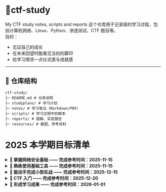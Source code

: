 # 🌱ctf-study
My CTF study notes, scripts and reports
这个仓库用于记录我的学习过程，包括计算机网络、Linux、Python、渗透测试、CTF 题目等。  
目的：  
- 见证自己的成长  
- 在未来回望时能看见当初的脚印  
- 给学习增添一点仪式感与成就感 

---

## 📂 仓库结构
```
ctf-study/
├─ README.md # 仓库说明
├─ studyplans/ # 学习计划
├─ notes/ # 学习笔记（Markdown/PDF）
├─ scripts/ # 学习过程中的脚本
├─ reports/ # 题解、实验报告
├─ resources/ # 截图、参考资料
```

# 2025 本学期目标清单

<details>
<summary><strong>🎯 掌握网络安全基础 —— 完成参考时间：2025-11-15</strong></summary>

- [ ] 操作系统基础（用户、权限、进程管理）  
- [ ] 计算机网络核心（TCP/IP、三次握手/四次挥手、ARP、DNS、HTTP/HTTPS）  
- [ ] 常见攻击手法原理（SQLi、XSS、CSRF 基础）  

</details>

<details>
<summary><strong>🎯 熟练使用基础工具 —— 完成参考时间：2025-11-15</strong></summary>

- [ ] 搭建虚拟机环境（VMware/VirtualBox）  
- [ ] 安装并使用 Kali Linux  
- [ ] Wireshark 抓包并分析常见协议  
- [ ] 使用 Burp Suite 拦截和修改请求  
- [ ] 使用 nmap 扫描端口和服务  

</details>

<details>
<summary><strong>🎯 能动手完成小型实战 —— 完成参考时间：2025-12-15</strong></summary>

- [ ] 搭建并运行 DVWA / bWAPP 靶场  
- [ ] 在靶场复现 SQL 注入漏洞  
- [ ] 在靶场复现 XSS 漏洞  
- [ ] 在靶场尝试 CSRF 漏洞  
- [ ] 独立完成一次 Web 渗透流程（信息收集 → 漏洞发现 → 利用验证）  
- [ ] 写出一篇渗透测试练习报告  

</details>

<details>
<summary><strong>🎯 CTF 入门 —— 完成参考时间：2025-12-20</strong></summary>

- [ ] 在 CTFHub/BUUCTF 平台完成 5 道 Web 题  
- [ ] 完成 3 道 Misc 入门题  
- [ ] 完成 2 道 Crypto 入门题  
- [ ] 整理每道题的解题笔记  

</details>

<details>
<summary><strong>🎯 形成学习成果 —— 完成参考时间：2026-01-01</strong></summary>

- [ ] 整理所有学习笔记到 GitHub 仓库  
- [ ] 整理所有实验脚本到 `scripts/`  
- [ ] 整理所有题解和报告到 `reports/`  
- [ ] 写一份学期总结报告（PDF）  
- [ ] 在 GitHub Pages 或博客上发布部分学习成果  

</details>

